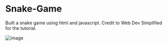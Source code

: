 # Snake-Game
Built a snake game using html and javascript.
Credit to Web Dev Simplified for the tutorial. 

![image](https://user-images.githubusercontent.com/73983434/122601273-b585d800-d079-11eb-85f4-5c0280a48dc2.png)

